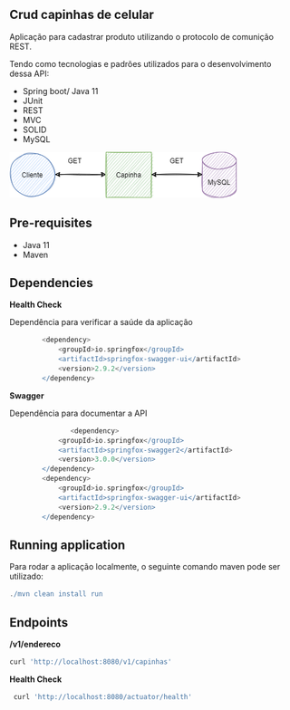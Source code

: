 ## Crud capinhas de celular

Aplicação para cadastrar produto utilizando o protocolo de comunição REST.

Tendo como tecnologias e padrões utilizados para o desenvolvimento dessa API:

- Spring boot/ Java 11
- JUnit
- REST
- MVC
- SOLID
- MySQL

![](img/fluxo_da_aplicacao.png)

## Pre-requisites

- Java 11
- Maven


## Dependencies


**Health Check**

Dependência para verificar a saúde da aplicação
```gradle
		<dependency>
			<groupId>io.springfox</groupId>
			<artifactId>springfox-swagger-ui</artifactId>
			<version>2.9.2</version>
		</dependency>
```
**Swagger**

Dependência para documentar a API

```gradle
               <dependency>
			<groupId>io.springfox</groupId>
			<artifactId>springfox-swagger2</artifactId>
			<version>3.0.0</version>
		</dependency>
		<dependency>
			<groupId>io.springfox</groupId>
			<artifactId>springfox-swagger-ui</artifactId>
			<version>2.9.2</version>
		</dependency>
```

## Running application

Para rodar a aplicação localmente, o seguinte comando maven pode ser utilizado:

```gradle
./mvn clean install run
```

## Endpoints

**/v1/endereco**

```gradle
curl 'http://localhost:8080/v1/capinhas'
```

**Health Check**


````gradle
 curl 'http://localhost:8080/actuator/health'  
 
````

